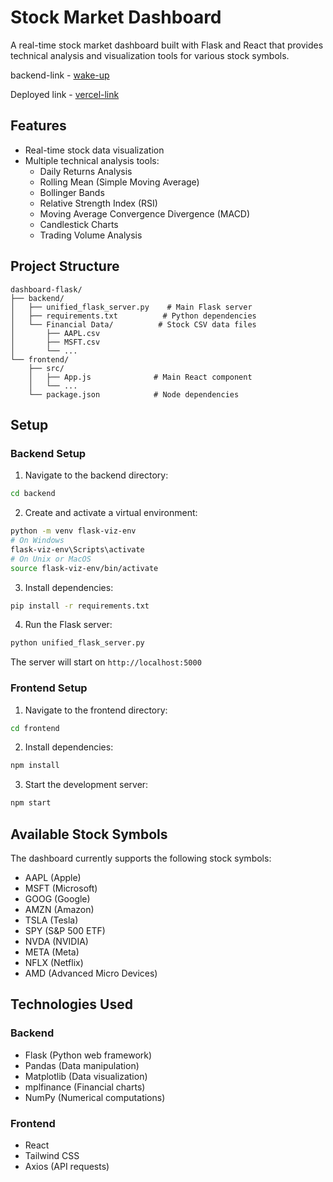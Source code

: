 # Stock Market Dashboard

A real-time stock market dashboard built with Flask and React that provides technical analysis and visualization tools for various stock symbols.

backend-link - [wake-up](https://stock-analysis-api-w0zv.onrender.com/)

Deployed link - [vercel-link](https://dashboard-flask.vercel.app/)

## Features

- Real-time stock data visualization
- Multiple technical analysis tools:
  - Daily Returns Analysis
  - Rolling Mean (Simple Moving Average)
  - Bollinger Bands
  - Relative Strength Index (RSI)
  - Moving Average Convergence Divergence (MACD)
  - Candlestick Charts
  - Trading Volume Analysis

## Project Structure

```
dashboard-flask/
├── backend/
│   ├── unified_flask_server.py    # Main Flask server
│   ├── requirements.txt          # Python dependencies
│   └── Financial Data/          # Stock CSV data files
│       ├── AAPL.csv
│       ├── MSFT.csv
│       └── ...
└── frontend/
    ├── src/
    │   ├── App.js              # Main React component
    │   └── ...
    └── package.json            # Node dependencies
```

## Setup

### Backend Setup

1. Navigate to the backend directory:
```bash
cd backend
```

2. Create and activate a virtual environment:
```bash
python -m venv flask-viz-env
# On Windows
flask-viz-env\Scripts\activate
# On Unix or MacOS
source flask-viz-env/bin/activate
```

3. Install dependencies:
```bash
pip install -r requirements.txt
```

4. Run the Flask server:
```bash
python unified_flask_server.py
```

The server will start on `http://localhost:5000`

### Frontend Setup

1. Navigate to the frontend directory:
```bash
cd frontend
```

2. Install dependencies:
```bash
npm install
```

3. Start the development server:
```bash
npm start
```


## Available Stock Symbols

The dashboard currently supports the following stock symbols:
- AAPL (Apple)
- MSFT (Microsoft)
- GOOG (Google)
- AMZN (Amazon)
- TSLA (Tesla)
- SPY (S&P 500 ETF)
- NVDA (NVIDIA)
- META (Meta)
- NFLX (Netflix)
- AMD (Advanced Micro Devices)


## Technologies Used

### Backend
- Flask (Python web framework)
- Pandas (Data manipulation)
- Matplotlib (Data visualization)
- mplfinance (Financial charts)
- NumPy (Numerical computations)

### Frontend
- React
- Tailwind CSS
- Axios (API requests)

